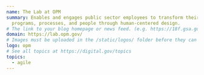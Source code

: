 ```yaml
---
name: The Lab at OPM
summary: Enables and engages public sector employees to transform their
  programs, processes, and people through human-centered design.
# The link to your blog homepage or news feed. (e.g. https://18f.gsa.gov/)
domain: https://lab.opm.gov/
# Images must be uploaded in the /static/logos/ folder before they can be used here.
logo: opm
# See all topics at https://digital.gov/topics
topics:
  - agile
---
```

